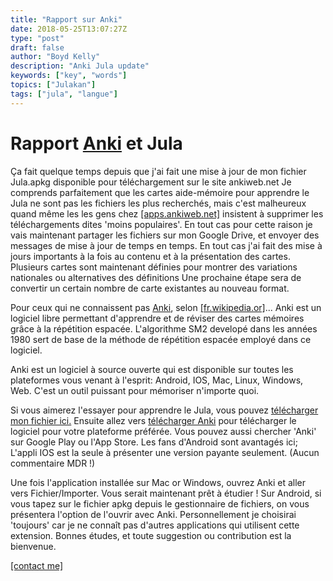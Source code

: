 ```yaml
---
title: "Rapport sur Anki"
date: 2018-05-25T13:07:27Z
type: "post"
draft: false
author: "Boyd Kelly"
description: "Anki Jula update"
keywords: ["key", "words"]
topics: ["Julakan"]
tags: ["jula", "langue"]
---
```


# Rapport [Anki](http://apps.ankiweb.net) et Jula

Ça fait quelque temps depuis que j'ai fait une mise à jour de mon fichier Jula.apkg disponible pour téléchargement sur le site ankiweb.net Je comprends parfaitement que les cartes aide-mémoire pour apprendre le Jula ne sont pas les fichiers les plus recherchés, mais c'est malheureux quand même les les gens chez [[apps.ankiweb.net]](ankiweb.net) insistent à supprimer les téléchargements dites 'moins populaires'. En tout cas pour cette raison je vais maintenant partager les fichiers sur mon Google Drive, et envoyer des messages de mise à jour de temps en temps. En tout cas j'ai fait des mise à jours importants à la fois au contenu et à la présentation des cartes. Plusieurs cartes sont maintenant définies pour montrer des variations nationales ou alternatives des définitions Une prochaine étape sera de convertir un certain nombre de carte existantes au nouveau format. 

Pour ceux qui ne connaissent pas [Anki](apps.ankiweb.net), selon [[fr.wikipedia.or]](Wikipedia)... Anki est un logiciel libre permettant d'apprendre et de réviser des cartes mémoires grâce à la répétition espacée. L'algorithme SM2 developé dans les années 1980 sert de base de la méthode de répétition espacée employé dans ce logiciel.

Anki est un logiciel à source ouverte qui est disponible sur toutes les plateformes vous venant à l'esprit: Android, IOS, Mac, Linux, Windows, Web. C'est un outil puissant pour mémoriser n'importe quoi.

Si vous aimerez l'essayer pour apprendre le Jula, vous pouvez [télécharger mon fichier ici.](http://bit.ly/2sb0jMw) Ensuite allez vers [télécharger Anki](https://apps.ankiweb.net/#download) pour télécharger le logiciel pour votre plateforme préférée. Vous pouvez aussi chercher 'Anki' sur Google Play ou l'App Store. Les fans d'Android sont avantagés ici; L'appli IOS est la seule à présenter une version payante seulement. (Aucun commentaire MDR !)

Une fois l'application installée sur Mac or Windows, ouvrez Anki et aller vers Fichier/Importer. Vous serait maintenant prêt à étudier ! Sur Android, si vous tapez sur le fichier apkg depuis le gestionnaire de fichiers, on vous présentera l'option de l'ouvrir avec Anki. Personnellement je choisirai 'toujours' car je ne connaît pas d'autres applications qui utilisent cette extension. Bonnes études, et toute suggestion ou contribution est la bienvenue.

[[contact me]](/fr/contact)

